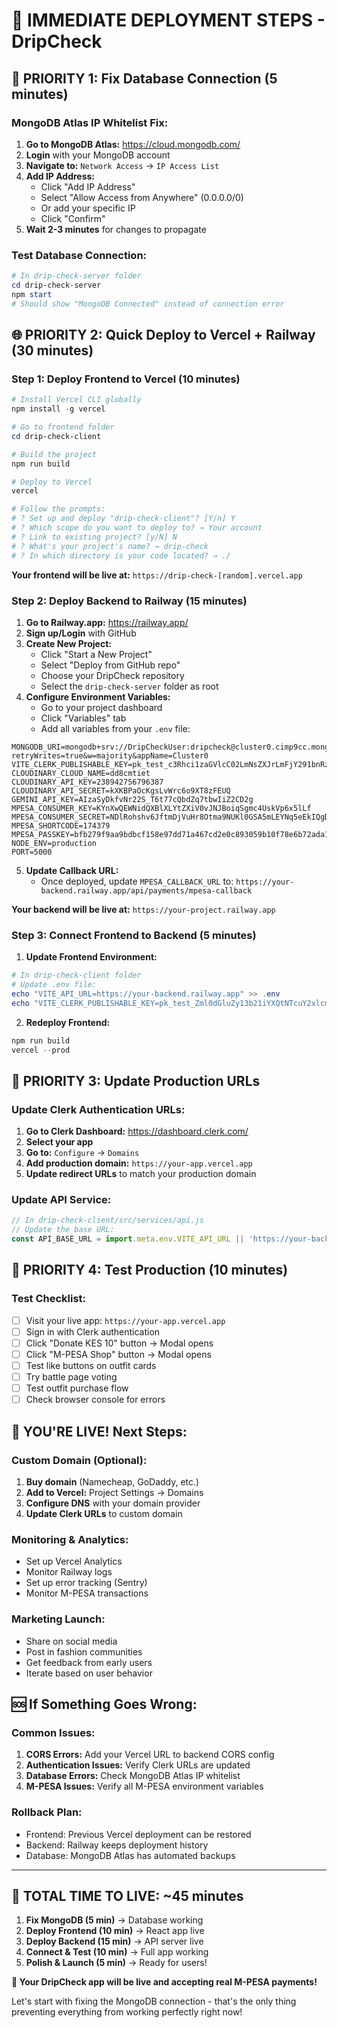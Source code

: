 # 🚀 IMMEDIATE DEPLOYMENT STEPS - DripCheck

## 🎯 **PRIORITY 1: Fix Database Connection (5 minutes)**

### **MongoDB Atlas IP Whitelist Fix:**
1. **Go to MongoDB Atlas:** https://cloud.mongodb.com/
2. **Login** with your MongoDB account
3. **Navigate to:** `Network Access` → `IP Access List`
4. **Add IP Address:**
   - Click "Add IP Address"
   - Select "Allow Access from Anywhere" (0.0.0.0/0)
   - Or add your specific IP
   - Click "Confirm"
5. **Wait 2-3 minutes** for changes to propagate

### **Test Database Connection:**
```powershell
# In drip-check-server folder
cd drip-check-server
npm start
# Should show "MongoDB Connected" instead of connection error
```

## 🌐 **PRIORITY 2: Quick Deploy to Vercel + Railway (30 minutes)**

### **Step 1: Deploy Frontend to Vercel (10 minutes)**

```powershell
# Install Vercel CLI globally
npm install -g vercel

# Go to frontend folder
cd drip-check-client

# Build the project
npm run build

# Deploy to Vercel
vercel

# Follow the prompts:
# ? Set up and deploy "drip-check-client"? [Y/n] Y
# ? Which scope do you want to deploy to? → Your account
# ? Link to existing project? [y/N] N
# ? What's your project's name? → drip-check
# ? In which directory is your code located? → ./
```

**Your frontend will be live at:** `https://drip-check-[random].vercel.app`

### **Step 2: Deploy Backend to Railway (15 minutes)**

1. **Go to Railway.app:** https://railway.app/
2. **Sign up/Login** with GitHub
3. **Create New Project:**
   - Click "Start a New Project"
   - Select "Deploy from GitHub repo"
   - Choose your DripCheck repository
   - Select the `drip-check-server` folder as root
4. **Configure Environment Variables:**
   - Go to your project dashboard
   - Click "Variables" tab
   - Add all variables from your `.env` file:

```env
MONGODB_URI=mongodb+srv://DripCheckUser:dripcheck@cluster0.cimp9cc.mongodb.net/?retryWrites=true&w=majority&appName=Cluster0
VITE_CLERK_PUBLISHABLE_KEY=pk_test_c3Rhci1zaGVlcC02LmNsZXJrLmFjY291bnRzLmRldiQ
CLOUDINARY_CLOUD_NAME=dd8cmtiet
CLOUDINARY_API_KEY=238942756796387
CLOUDINARY_API_SECRET=kXKBPaOcKgsLvWrc6o9XT8zFEUQ
GEMINI_API_KEY=AIzaSyDkfvNr22S_T6t77cQbdZq7tbwIiZ2CD2g
MPESA_CONSUMER_KEY=KYnXwQEWNidQXBlXLYtZXiV0vJNJBoiqSgmc4UskVp6x5lLf
MPESA_CONSUMER_SECRET=NDlRohshv6JftmDjVuHr8Otma9NUKl0GSA5mLEYNq5eEkIQgD62qkMlu0hiVIgjv
MPESA_SHORTCODE=174379
MPESA_PASSKEY=bfb279f9aa9bdbcf158e97dd71a467cd2e0c893059b10f78e6b72ada1ed2c919
NODE_ENV=production
PORT=5000
```

5. **Update Callback URL:**
   - Once deployed, update `MPESA_CALLBACK_URL` to: `https://your-backend.railway.app/api/payments/mpesa-callback`

**Your backend will be live at:** `https://your-project.railway.app`

### **Step 3: Connect Frontend to Backend (5 minutes)**

1. **Update Frontend Environment:**

```powershell
# In drip-check-client folder
# Update .env file:
echo "VITE_API_URL=https://your-backend.railway.app" >> .env
echo "VITE_CLERK_PUBLISHABLE_KEY=pk_test_Zml0dGluZy13b21iYXQtNTcuY2xlcmsuYWNjb3VudHMuZGV2JA" >> .env
```

2. **Redeploy Frontend:**
```powershell
npm run build
vercel --prod
```

## 🔧 **PRIORITY 3: Update Production URLs**

### **Update Clerk Authentication URLs:**
1. **Go to Clerk Dashboard:** https://dashboard.clerk.com/
2. **Select your app**
3. **Go to:** `Configure` → `Domains`
4. **Add production domain:** `https://your-app.vercel.app`
5. **Update redirect URLs** to match your production domain

### **Update API Service:**

```javascript
// In drip-check-client/src/services/api.js
// Update the base URL:
const API_BASE_URL = import.meta.env.VITE_API_URL || 'https://your-backend.railway.app';
```

## 🧪 **PRIORITY 4: Test Production (10 minutes)**

### **Test Checklist:**
- [ ] Visit your live app: `https://your-app.vercel.app`
- [ ] Sign in with Clerk authentication
- [ ] Click "Donate KES 10" button → Modal opens
- [ ] Click "M-PESA Shop" button → Modal opens
- [ ] Test like buttons on outfit cards
- [ ] Try battle page voting
- [ ] Test outfit purchase flow
- [ ] Check browser console for errors

## 🎉 **YOU'RE LIVE! Next Steps:**

### **Custom Domain (Optional):**
1. **Buy domain** (Namecheap, GoDaddy, etc.)
2. **Add to Vercel:** Project Settings → Domains
3. **Configure DNS** with your domain provider
4. **Update Clerk URLs** to custom domain

### **Monitoring & Analytics:**
- Set up Vercel Analytics
- Monitor Railway logs
- Set up error tracking (Sentry)
- Monitor M-PESA transactions

### **Marketing Launch:**
- Share on social media
- Post in fashion communities
- Get feedback from early users
- Iterate based on user behavior

## 🆘 **If Something Goes Wrong:**

### **Common Issues:**
1. **CORS Errors:** Add your Vercel URL to backend CORS config
2. **Authentication Issues:** Verify Clerk URLs are updated
3. **Database Errors:** Check MongoDB Atlas IP whitelist
4. **M-PESA Issues:** Verify all M-PESA environment variables

### **Rollback Plan:**
- Frontend: Previous Vercel deployment can be restored
- Backend: Railway keeps deployment history
- Database: MongoDB Atlas has automated backups

---

## 📱 **TOTAL TIME TO LIVE: ~45 minutes**

1. **Fix MongoDB (5 min)** → Database working
2. **Deploy Frontend (10 min)** → React app live
3. **Deploy Backend (15 min)** → API server live
4. **Connect & Test (10 min)** → Full app working
5. **Polish & Launch (5 min)** → Ready for users!

**🚀 Your DripCheck app will be live and accepting real M-PESA payments!**

Let's start with fixing the MongoDB connection - that's the only thing preventing everything from working perfectly right now!
